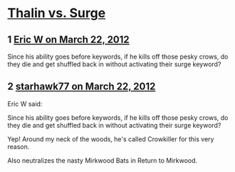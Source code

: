 # [Thalin vs. Surge](https://community.fantasyflightgames.com/topic/62209-thalin-vs-surge/)

## 1 [Eric W on March 22, 2012](https://community.fantasyflightgames.com/topic/62209-thalin-vs-surge/?do=findComment&comment=609100)

Since his ability goes before keywords, if he kills off those pesky crows, do they die and get shuffled back in without activating their surge keyword?

## 2 [starhawk77 on March 22, 2012](https://community.fantasyflightgames.com/topic/62209-thalin-vs-surge/?do=findComment&comment=609104)

Eric W said:

Since his ability goes before keywords, if he kills off those pesky crows, do they die and get shuffled back in without activating their surge keyword?



Yep! Around my neck of the woods, he's called Crowkiller for this very reason.

Also neutralizes the nasty Mirkwood Bats in Return to Mirkwood.

